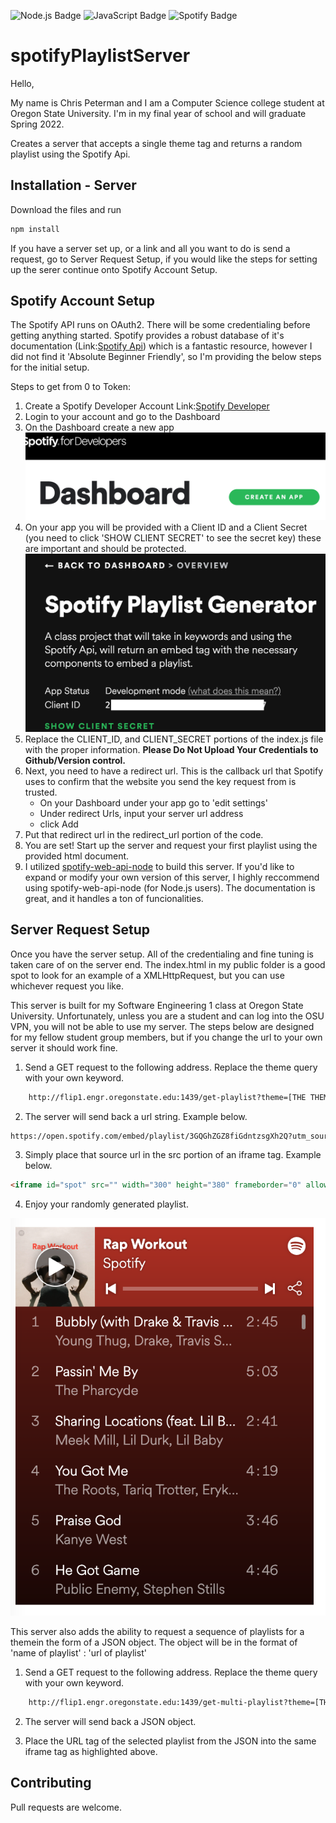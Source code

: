 ![Node.js Badge](https://img.shields.io/badge/Node.js-43853D?style=for-the-badge&logo=node.js&logoColor=white) ![JavaScript Badge](https://img.shields.io/badge/JavaScript-F7DF1E?style=for-the-badge&logo=javascript&logoColor=black) ![Spotify Badge](https://img.shields.io/badge/Spotify-1ED760?&style=for-the-badge&logo=spotify&logoColor=white)

# spotifyPlaylistServer

Hello,

My name is Chris Peterman and I am a Computer Science college student at Oregon State University. I'm in my final year of school and will graduate Spring 2022.

Creates a server that accepts a single theme tag and returns a random playlist using the Spotify Api.

## Installation - Server
Download the files and run

```bash
npm install
```

If you have a server set up, or a link and all you want to do is send a request, go to Server Request Setup, if you would like the steps for setting up the serer continue onto Spotify Account Setup.

## Spotify Account Setup
The Spotify API runs on OAuth2. There will be some credentialing before getting anything started. Spotify provides a robust database of it's documentation (Link:[Spotify Api](https://developer.spotify.com/documentation/web-api/)) which is a fantastic resource, however I did not find it 'Absolute Beginner Friendly', so I'm providing the below steps for the initial setup.

Steps to get from 0 to Token:
1. Create a Spotify Developer Account Link:[Spotify Developer](https://developer.spotify.com/dashboard/login)
2. Login to your account and go to the Dashboard
3. On the Dashboard create a new app
![Image of Dashboard](/imgs/dashboard.png)
4. On your app you will be provided with a Client ID and a Client Secret (you need to click 'SHOW CLIENT SECRET' to see the secret key) these are important and should be protected.
![Dashboard Credentials](/imgs/appimage.png)
5. Replace the CLIENT_ID, and CLIENT_SECRET portions of the index.js file with the proper information. **Please Do Not Upload Your Credentials to Github/Version control.** 
6. Next, you need to have a redirect url. This is the callback url that Spotify uses to confirm that the website you send the key request from is trusted.
    * On your Dashboard under your app go to 'edit settings'
    * Under redirect Urls, input your server url address
    * click Add
7. Put that redirect url in the redirect_url portion of the code.
8. You are set! Start up the server and request your first playlist using the provided html document.
9. I utilized [spotify-web-api-node](https://github.com/thelinmichael/spotify-web-api-node) to build this server. If you'd like to expand or modify your own version of this server, I highly reccommend using spotify-web-api-node (for Node.js users). The documentation is great, and it handles a ton of funcionalities.

## Server Request Setup
Once you have the server setup. All of the credentialing and fine tuning is taken care of on the server end. The index.html in my public folder is a good spot to look for an example of a XMLHttpRequest, but you can use whichever request you like.

This server is built for my Software Engineering 1 class at Oregon State University. Unfortunately, unless you are a student and can log into the OSU VPN, you will not be able to use my server. The steps below are designed for my fellow student group members, but if you change the url to your own server it should work fine.

1. Send a GET request to the following address. Replace the theme query with your own keyword.

```html
    http://flip1.engr.oregonstate.edu:1439/get-playlist?theme=[THE THEME YOU WANT E.G. 'WORKOUT']
```
2. The server will send back a url string. Example below.

```html
https://open.spotify.com/embed/playlist/3GQGhZGZ8fiGdntzsgXh2Q?utm_source=generator
```
3. Simply place that source url in the src portion of an iframe tag. Example below.

```html
<iframe id="spot" src="" width="300" height="380" frameborder="0" allowtransparency="true" allow="encrypted-media"></iframe>
```
4. Enjoy your randomly generated playlist.

![Rap Playlist](/imgs/playlist.png)

This server also adds the ability to request a sequence of playlists for a themein the form of a JSON object. The object will be in the format of 'name of playlist' : 'url of playlist'

1. Send a GET request to the following address. Replace the theme query with your own keyword.
 
```html
    http://flip1.engr.oregonstate.edu:1439/get-multi-playlist?theme=[THE THEME YOU WANT E.G. 'WORKOUT']
```

2. The server will send back a JSON object.

3. Place the URL tag of the selected playlist from the JSON into the same iframe tag as highlighted above.


## Contributing
Pull requests are welcome.
